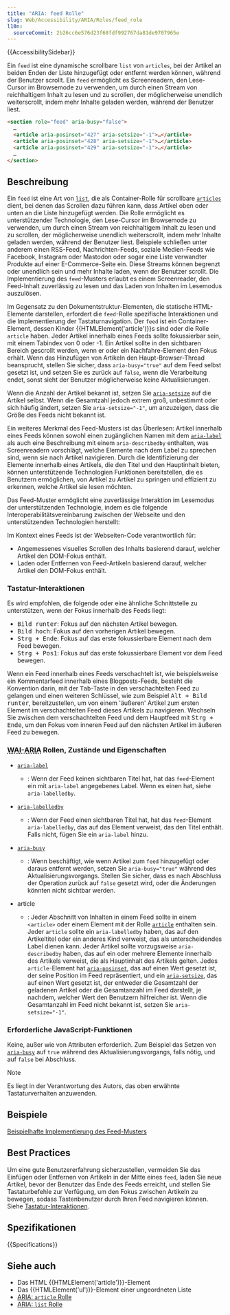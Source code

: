 ```yaml
---
title: "ARIA: feed Rolle"
slug: Web/Accessibility/ARIA/Roles/feed_role
l10n:
  sourceCommit: 2b26cc6e576d23f68fdf992767da81de9707965e
---
```


{{AccessibilitySidebar}}

Ein `feed` ist eine dynamische scrollbare `list` von `articles`, bei der Artikel an beiden Enden der Liste hinzugefügt oder entfernt werden können, während der Benutzer scrollt. Ein `feed` ermöglicht es Screenreadern, den Lese-Cursor im Browsemode zu verwenden, um durch einen Stream von reichhaltigem Inhalt zu lesen und zu scrollen, der möglicherweise unendlich weiterscrollt, indem mehr Inhalte geladen werden, während der Benutzer liest.

```html
<section role="feed" aria-busy="false">
  …
  <article aria-posinset="427" aria-setsize="-1">…</article>
  <article aria-posinset="428" aria-setsize="-1">…</article>
  <article aria-posinset="429" aria-setsize="-1">…</article>
  …
</section>
```

## Beschreibung

Ein `feed` ist eine Art von [`list`](/de/docs/Web/Accessibility/ARIA/Roles/list_role), die als Container-Rolle für scrollbare [`articles`](/de/docs/Web/Accessibility/ARIA/Roles/article_role) dient, bei denen das Scrollen dazu führen kann, dass Artikel oben oder unten an die Liste hinzugefügt werden. Die Rolle ermöglicht es unterstützender Technologie, den Lese-Cursor im Browsemode zu verwenden, um durch einen Stream von reichhaltigem Inhalt zu lesen und zu scrollen, der möglicherweise unendlich weiterscrollt, indem mehr Inhalte geladen werden, während der Benutzer liest. Beispiele schließen unter anderem einen RSS-Feed, Nachrichten-Feeds, soziale Medien-Feeds wie Facebook, Instagram oder Mastodon oder sogar eine Liste verwandter Produkte auf einer E-Commerce-Seite ein. Diese Streams können begrenzt oder unendlich sein und mehr Inhalte laden, wenn der Benutzer scrollt. Die Implementierung des `feed`-Musters erlaubt es einem Screenreader, den Feed-Inhalt zuverlässig zu lesen und das Laden von Inhalten im Lesemodus auszulösen.

Im Gegensatz zu den Dokumentstruktur-Elementen, die statische HTML-Elemente darstellen, erfordert die `feed`-Rolle spezifische Interaktionen und die Implementierung der Tastaturnavigation. Der `feed` ist ein Container-Element, dessen Kinder {{HTMLElement('article')}}s sind oder die Rolle `article` haben. Jeder Artikel innerhalb eines Feeds sollte fokussierbar sein, mit einem Tabindex von 0 oder -1. Ein Artikel sollte in den sichtbaren Bereich gescrollt werden, wenn er oder ein Nachfahre-Element den Fokus erhält. Wenn das Hinzufügen von Artikeln den Haupt-Browser-Thread beansprucht, stellen Sie sicher, dass `aria-busy="true"` auf dem Feed selbst gesetzt ist, und setzen Sie es zurück auf `false`, wenn die Verarbeitung endet, sonst sieht der Benutzer möglicherweise keine Aktualisierungen.

Wenn die Anzahl der Artikel bekannt ist, setzen Sie [`aria-setsize`](/de/docs/Web/Accessibility/ARIA/Attributes/aria-setsize) auf die Artikel selbst. Wenn die Gesamtzahl jedoch extrem groß, unbestimmt oder sich häufig ändert, setzen Sie `aria-setsize="-1"`, um anzuzeigen, dass die Größe des Feeds nicht bekannt ist.

Ein weiteres Merkmal des Feed-Musters ist das Überlesen: Artikel innerhalb eines Feeds können sowohl einen zugänglichen Namen mit dem [`aria-label`](/de/docs/Web/Accessibility/ARIA/Attributes/aria-label) als auch eine Beschreibung mit einem `aria-describedby` enthalten, was Screenreadern vorschlägt, welche Elemente nach dem Label zu sprechen sind, wenn sie nach Artikel navigieren. Durch die Identifizierung der Elemente innerhalb eines Artikels, die den Titel und den Hauptinhalt bieten, können unterstützende Technologien Funktionen bereitstellen, die es Benutzern ermöglichen, von Artikel zu Artikel zu springen und effizient zu erkennen, welche Artikel sie lesen möchten.

Das Feed-Muster ermöglicht eine zuverlässige Interaktion im Lesemodus der unterstützenden Technologie, indem es die folgende Interoperabilitätsvereinbarung zwischen der Webseite und den unterstützenden Technologien herstellt:

Im Kontext eines Feeds ist der Webseiten-Code verantwortlich für:

- Angemessenes visuelles Scrollen des Inhalts basierend darauf, welcher Artikel den DOM-Fokus enthält.
- Laden oder Entfernen von Feed-Artikeln basierend darauf, welcher Artikel den DOM-Fokus enthält.

### Tastatur-Interaktionen

Es wird empfohlen, die folgende oder eine ähnliche Schnittstelle zu unterstützen, wenn der Fokus innerhalb des Feeds liegt:

- <kbd>Bild runter</kbd>: Fokus auf den nächsten Artikel bewegen.
- <kbd>Bild hoch</kbd>: Fokus auf den vorherigen Artikel bewegen.
- <kbd>Strg + Ende</kbd>: Fokus auf das erste fokussierbare Element nach dem Feed bewegen.
- <kbd>Strg + Pos1</kbd>: Fokus auf das erste fokussierbare Element vor dem Feed bewegen.

Wenn ein Feed innerhalb eines Feeds verschachtelt ist, wie beispielsweise ein Kommentarfeed innerhalb eines Blogposts-Feeds, besteht die Konvention darin, mit der <kbd>Tab</kbd>-Taste in den verschachtelten Feed zu gelangen und einen weiteren Schlüssel, wie zum Beispiel <kbd>Alt + Bild runter</kbd>, bereitzustellen, um von einem 'äußeren' Artikel zum ersten Element im verschachtelten Feed dieses Artikels zu navigieren. Wechseln Sie zwischen dem verschachtelten Feed und dem Hauptfeed mit <kbd>Strg + Ende</kbd>, um den Fokus vom inneren Feed auf den nächsten Artikel im äußeren Feed zu bewegen.

### <abbr title="Accessible Rich Internet Applications">WAI-ARIA</abbr> Rollen, Zustände und Eigenschaften

- [`aria-label`](/de/docs/Web/Accessibility/ARIA/Attributes/aria-label)

  - : Wenn der Feed keinen sichtbaren Titel hat, hat das `feed`-Element ein mit `aria-label` angegebenes Label. Wenn es einen hat, siehe `aria-labelledby`.

- [`aria-labelledby`](/de/docs/Web/Accessibility/ARIA/Attributes/aria-labelledby)

  - : Wenn der Feed einen sichtbaren Titel hat, hat das `feed`-Element `aria-labelledby`, das auf das Element verweist, das den Titel enthält. Falls nicht, fügen Sie ein `aria-label` hinzu.

- [`aria-busy`](/de/docs/Web/Accessibility/ARIA/Attributes/aria-busy)

  - : Wenn beschäftigt, wie wenn Artikel zum `feed` hinzugefügt oder daraus entfernt werden, setzen Sie `aria-busy="true"` während des Aktualisierungsvorgangs. Stellen Sie sicher, dass es nach Abschluss der Operation zurück auf `false` gesetzt wird, oder die Änderungen könnten nicht sichtbar werden.

- article
  - : Jeder Abschnitt von Inhalten in einem Feed sollte in einem `<article>` oder einem Element mit der Rolle [`article`](/de/docs/Web/Accessibility/ARIA/Roles/article_role) enthalten sein. Jeder `article` sollte ein `aria-labelledby` haben, das auf den Artikeltitel oder ein anderes Kind verweist, das als unterscheidendes Label dienen kann. Jeder Artikel sollte vorzugsweise `aria-describedby` haben, das auf ein oder mehrere Elemente innerhalb des Artikels verweist, die als Hauptinhalt des Artikels gelten. Jedes `article`-Element hat [`aria-posinset`](/de/docs/Web/Accessibility/ARIA/Attributes/aria-posinset), das auf einen Wert gesetzt ist, der seine Position im Feed repräsentiert, und ein [`aria-setsize`](/de/docs/Web/Accessibility/ARIA/Attributes/aria-setsize), das auf einen Wert gesetzt ist, der entweder die Gesamtzahl der geladenen Artikel oder die Gesamtanzahl im Feed darstellt, je nachdem, welcher Wert den Benutzern hilfreicher ist. Wenn die Gesamtanzahl im Feed nicht bekannt ist, setzen Sie `aria-setsize="-1"`.

### Erforderliche JavaScript-Funktionen

Keine, außer wie von Attributen erforderlich. Zum Beispiel das Setzen von [`aria-busy`](/de/docs/Web/Accessibility/ARIA/Attributes/aria-busy) auf `true` während des Aktualisierungsvorgangs, falls nötig, und auf `false` bei Abschluss.

> [!NOTE]
> Es liegt in der Verantwortung des Autors, das oben erwähnte Tastaturverhalten anzuwenden.

## Beispiele

[Beispielhafte Implementierung des Feed-Musters](https://www.w3.org/WAI/ARIA/apg/patterns/feed/examples/feed/)

## Best Practices

Um eine gute Benutzererfahrung sicherzustellen, vermeiden Sie das Einfügen oder Entfernen von Artikeln in der Mitte eines `feed`, laden Sie neue Artikel, bevor der Benutzer das Ende des Feeds erreicht, und stellen Sie Tastaturbefehle zur Verfügung, um den Fokus zwischen Artikeln zu bewegen, sodass Tastenbenutzer durch Ihren Feed navigieren können. Siehe [Tastatur-Interaktionen](#tastatur-interaktionen).

## Spezifikationen

{{Specifications}}

## Siehe auch

- Das HTML {{HTMLElement('article')}}-Element
- Das {{HTMLElement('ul')}}-Element einer ungeordneten Liste
- [ARIA: `article` Rolle](/de/docs/Web/Accessibility/ARIA/Roles/article_role)
- [ARIA: `list` Rolle](/de/docs/Web/Accessibility/ARIA/Roles/list_role)
